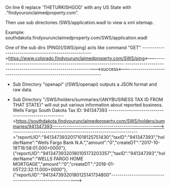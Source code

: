 On line 6 replace 'THETURKISHGOD' with any US State with ."findyourunclaimedproperty.com".

Then use sub directories /SWS/application.wadl to view a xml sitemap.

Example:
southdakota.findyourunclaimedproperty.com/SWS/application.wadl

One of the sub dirs (PING)(/SWS/ping) acts like command "GET"
----------------------------------------------------->https://www.colorado.findyourunclaimedproperty.com/SWS/ping<-----------------------------------------------------------------
--------------------------------------------------------------->success<-------------------------------------------------------------------

*  Sub Directory "openapi" (/SWS/openapi) outputs a JSON format and raw data.

*  Sub Directory "/SWS/holders/summaries/{ANYBUSINESS TAX ID FROM THAT STATE}" will out put various information about reported business.
Wells Fargo South Dakota Tax ID:  941347393
---------------------------------------------------->https://southdakota.findyourunclaimedproperty.com/SWS/holders/summaries/941347393---------------------------------------------------->
------------------------------------------------------------->"reportUID":"94134739320171018125751430","taxID":"941347393","holderName":"Wells Fargo Bank N.A.","amount":"0","createDT":"2017-10-18T16:58:01.000+0000"},{"reportUID":"94134739320180105173203357","taxID":"941347393","holderName":"WELLS FARGO HOME MORTGAGE","amount":"0","createDT":"2018-01-05T22:32:11.000+0000"},{"reportUID":"94134739320180125141734800"--------------------------------------------------------->
